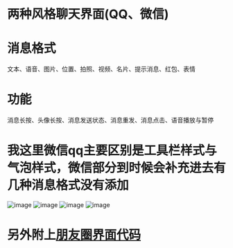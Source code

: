 两种风格聊天界面(QQ、微信)
===
# 消息格式
文本、语音、图片、位置、拍照、视频、名片、提示消息、红包、表情
# 功能
消息长按、头像长按、消息发送状态、消息重发、消息点击、语音播放与暂停
# 我这里微信qq主要区别是工具栏样式与气泡样式，微信部分到时候会补充进去有几种消息格式没有添加

![image](https://github.com/CCSH/SHChatMessageUI/blob/master/SHChatUI(QQ)/212D5EB7BB710D2ED32E35B756188C4B.jpg)
![image](https://github.com/CCSH/SHChatMessageUI/blob/master/SHChatUI(QQ)/212D5EB7BB710D2ED32E35B756188C4B.jpg)
![image](https://github.com/CCSH/SHChatMessageUI/blob/master/SHChatUI(QQ)/E4806C70A6A81336291D6785498A4FB5.jpg)
![image](https://github.com/CCSH/SHChatMessageUI/blob/master/SHChatUI(QQ)/60413BA90CA7DBEB358B59655C5E8BE1.jpg)

# 另外附上[朋友圈界面代码](https://github.com/CCSH/SHFriendTimeLineUI)
